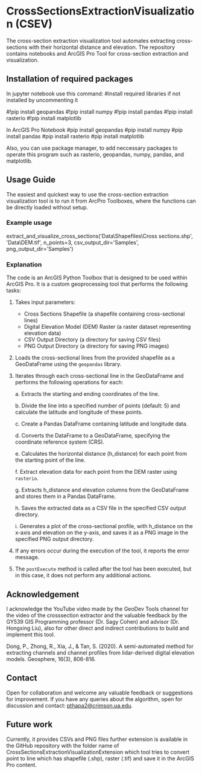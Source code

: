 # CrossSectionsExtractionVisualization (CSEV)
The cross-section extraction visualization tool automates extracting cross-sections with their horizontal distance and elevation. The repository contains notebooks and ArcGIS Pro Tool for cross-section extraction and visualization.

## Installation of required packages
In jupyter notebook use this command:
#install required libraries if not installed by uncommenting it

#!pip install geopandas
#!pip install numpy
#!pip install pandas
#!pip install rasterio
#!pip install matplotlib

In ArcGIS Pro Notebook
#pip install geopandas
#pip install numpy
#pip install pandas
#pip install rasterio
#pip install matplotlib

Also, you can use package manager, to add neccessary packages to operate this program such as rasterio, geopandas, numpy, pandas, and matplotlib.

## Usage Guide
The easiest and quickest way to use the cross-section extraction visualization tool is to run it from ArcPro Toolboxes, where the functions can be directly loaded without setup. 

### Example usage
extract_and_visualize_cross_sections('Data\Shapefiles\Cross sections.shp', 'Data\DEM.tif', n_points=3, csv_output_dir='Samples', png_output_dir='Samples')

### Explanation
The code is an ArcGIS Python Toolbox that is designed to be used within ArcGIS Pro. It is a custom geoprocessing tool that performs the following tasks:

1. Takes input parameters:
   - Cross Sections Shapefile (a shapefile containing cross-sectional lines)
   - Digital Elevation Model (DEM) Raster (a raster dataset representing elevation data)
   - CSV Output Directory (a directory for saving CSV files)
   - PNG Output Directory (a directory for saving PNG images)

2. Loads the cross-sectional lines from the provided shapefile as a GeoDataFrame using the `geopandas` library.

3. Iterates through each cross-sectional line in the GeoDataFrame and performs the following operations for each:

   a. Extracts the starting and ending coordinates of the line.

   b. Divide the line into a specified number of points (default: 5) and calculate the latitude and longitude of these points.

   c. Create a Pandas DataFrame containing latitude and longitude data.

   d. Converts the DataFrame to a GeoDataFrame, specifying the coordinate reference system (CRS).

   e. Calculates the horizontal distance (h_distance) for each point from the starting point of the line.

   f. Extract elevation data for each point from the DEM raster using `rasterio`.

   g. Extracts h_distance and elevation columns from the GeoDataFrame and stores them in a Pandas DataFrame.

   h. Saves the extracted data as a CSV file in the specified CSV output directory.

   i. Generates a plot of the cross-sectional profile, with h_distance on the x-axis and elevation on the y-axis, and saves it as a PNG image in the specified PNG output directory.

4. If any errors occur during the execution of the tool, it reports the error message.

5. The `postExecute` method is called after the tool has been executed, but in this case, it does not perform any additional actions.


## Acknowledgement
I acknowledge the YouTube video made by the GeoDev Tools channel for the video of the crosssection extractor and the valuable feedback by the GY539 GIS Programming professor (Dr. Sagy Cohen) and advisor (Dr. Hongxing Liu), also for other direct and indirect contributions to build and implement this tool.

Dong, P., Zhong, R., Xia, J., & Tan, S. (2020). A semi-automated method for extracting channels and channel profiles from lidar-derived digital elevation models. Geosphere, 16(3), 806-816.

## Contact
Open for collaboration and welcome any valuable feedback or suggestions for improvement. If you have any queries about the algorithm, open for discussion and contact:
pthapa2@crimson.ua.edu.

## Future work
Currently, it provides CSVs and PNG files further extension is available in the GitHub repository with the folder name of CrossSectionsExtractionVisualizationExtension which tool tries to convert point to line which has shapefile (.shp), raster (.tif) and save it in the ArcGIS Pro content.

